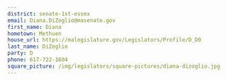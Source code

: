 ```yaml
---
district: senate-1st-essex
email: Diana.DiZoglio@masenate.gov
first_name: Diana
hometown: Methuen
house_url: https://malegislature.gov/Legislators/Profile/D_D0
last_name: DiZoglio
party: D
phone: 617-722-1604
square_picture: /img/legislators/square-pictures/diana-dizoglio.jpg
---
```

